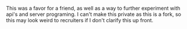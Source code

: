 This was a favor for a friend, as well as a way to further experiment with api's and server programing.
I can't make this private as this is a fork, so this may look weird to recruiters if I don't clarify this up front.
